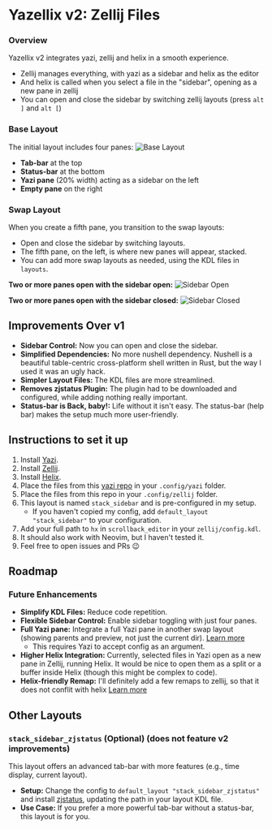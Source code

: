 # Yazellix v2: Zellij Files

### Overview

Yazellix v2 integrates yazi, zellij and helix in a smooth experience.
- Zellij manages everything, with yazi as a sidebar and helix as the editor
- And helix is called when you select a file in the "sidebar", opening as a new pane in zellij
- You can open and close the sidebar by switching zellij layouts (press `alt ]` and `alt [`)

### Base Layout
The initial layout includes four panes:
![Base Layout](https://github.com/luccahuguet/zellij-files/assets/27565287/adc6162c-a1ec-4635-b217-aa7a9ba691c5)
- **Tab-bar** at the top
- **Status-bar** at the bottom
- **Yazi pane** (20% width) acting as a sidebar on the left
- **Empty pane** on the right

### Swap Layout
When you create a fifth pane, you transition to the swap layouts:
- Open and close the sidebar by switching layouts.
- The fifth pane, on the left, is where new panes will appear, stacked.
- You can add more swap layouts as needed, using the KDL files in `layouts`.

**Two or more panes open with the sidebar open:**
![Sidebar Open](https://github.com/luccahuguet/yazi-files/assets/27565287/557eecbf-6eeb-48f9-8de4-252f78bda4fd)

**Two or more panes open with the sidebar closed:**
![Sidebar Closed](https://github.com/luccahuguet/zellij-files/assets/27565287/4f63de6e-4df7-452f-9877-90461071b673)

## Improvements Over v1
- **Sidebar Control:** Now you can open and close the sidebar.
- **Simplified Dependencies:** No more nushell dependency. Nushell is a beautiful table-centric cross-platform shell written in Rust, but the way I used it was an ugly hack.
- **Simpler Layout Files:** The KDL files are more streamlined.
- **Removes zjstatus Plugin:** The plugin had to be downloaded and configured, while adding nothing really important.
- **Status-bar is Back, baby!:** Life without it isn't easy. The status-bar (help bar) makes the setup much more user-friendly.

## Instructions to set it up
1. Install [Yazi](https://github.com/sxyazi/yazi).
2. Install [Zellij](https://github.com/zellij-org/zellij).
3. Install [Helix](https://helix-editor.com).
4. Place the files from this [yazi repo](https://github.com/luccahuguet/yazi-files) in your `.config/yazi` folder.
5. Place the files from this repo in your `.config/zellij` folder.
6. This layout is named `stack_sidebar` and is pre-configured in my setup.
   - If you haven't copied my config, add `default_layout "stack_sidebar"` to your configuration.
7. Add your full path to `hx` in `scrollback_editor` in your `zellij/config.kdl`.
8. It should also work with Neovim, but I haven't tested it.
9. Feel free to open issues and PRs 😉

## Roadmap
### Future Enhancements
- **Simplify KDL Files:** Reduce code repetition.
- **Flexible Sidebar Control:** Enable sidebar toggling with just four panes.
- **Full Yazi pane:** Integrate a full Yazi pane in another swap layout (showing parents and preview, not just the current dir). [Learn more](https://github.com/luccahuguet/yazi-files)
  - This requires Yazi to accept config as an argument.
- **Higher Helix Integration:** Currently, selected files in Yazi open as a new pane in Zellij, running Helix. It would be nice to open them as a split or a buffer inside Helix (though this might be complex to code).
- **Helix-friendly Remap:** I'll definitely add a few remaps to zellij, so that it does not conflit with helix [Learn more](https://zellij.dev/documentation/layouts-with-config)

## Other Layouts
### `stack_sidebar_zjstatus` (Optional) (does not feature v2 improvements)
This layout offers an advanced tab-bar with more features (e.g., time display, current layout).
- **Setup:** Change the config to `default_layout "stack_sidebar_zjstatus"` and install [zjstatus](https://github.com/dj95/zjstatus), updating the path in your layout KDL file.
- **Use Case:** If you prefer a more powerful tab-bar without a status-bar, this layout is for you.

